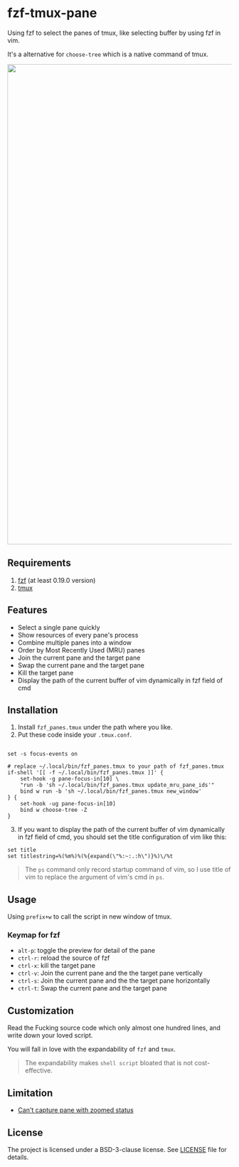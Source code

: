 # fzf-tmux-pane

Using fzf to select the panes of tmux, like selecting buffer by using fzf in vim.

It's a alternative for `choose-tree` which is a native command of tmux.

<p align="center">
  <img width="1080px" src="https://user-images.githubusercontent.com/17562139/75963942-568e6500-5f01-11ea-8b9c-b14ca9f50dc1.gif">
</p>

## Requirements

1. [fzf](https://github.com/junegunn/fzf) (at least 0.19.0 version)
2. [tmux](https://github.com/tmux/tmux)

## Features

* Select a single pane quickly
* Show resources of every pane's process
* Combine multiple panes into a window
* Order by Most Recently Used (MRU) panes
* Join the current pane and the target pane
* Swap the current pane and the target pane
* Kill the target pane
* Display the path of the current buffer of vim dynamically in fzf field of cmd

## Installation

1. Install `fzf_panes.tmux` under the path where you like.
2. Put these code inside your `.tmux.conf`.

```tmux

set -s focus-events on

# replace ~/.local/bin/fzf_panes.tmux to your path of fzf_panes.tmux
if-shell '[[ -f ~/.local/bin/fzf_panes.tmux ]]' {
    set-hook -g pane-focus-in[10] \
    "run -b 'sh ~/.local/bin/fzf_panes.tmux update_mru_pane_ids'"
    bind w run -b 'sh ~/.local/bin/fzf_panes.tmux new_window'
} {
    set-hook -ug pane-focus-in[10]
    bind w choose-tree -Z
}
```

3. If you want to display the path of the current buffer of vim dynamically in fzf field of cmd, you should set the title configuration of vim like this:
```vim
set title
set titlestring=%(%m%)%(%{expand(\"%:~:.:h\")}%)\/%t
```

> The `ps` command only record startup command of vim, so I use title of vim to replace the argument of vim's cmd in `ps`.

## Usage

Using `prefix+w` to call the script in new window of tmux.

### Keymap for fzf

- `alt-p`: toggle the preview for detail of the pane
- `ctrl-r`: reload the source of fzf
- `ctrl-x`: kill the target pane
- `ctrl-v`: Join the current pane and the the target pane vertically
- `ctrl-s`: Join the current pane and the the target pane horizontally
- `ctrl-t`: Swap the current pane and the target pane

## Customization

Read the Fucking source code which only almost one hundred lines, and write down your loved script.

You will fall in love with the expandability of `fzf` and `tmux`.

> The expandability makes `shell script` bloated that is not cost-effective.

## Limitation

- [Can't capture pane with zoomed status](https://github.com/tmux/tmux/issues/2092)

## License

The project is licensed under a BSD-3-clause license. See [LICENSE](./LICENSE) file for details.
